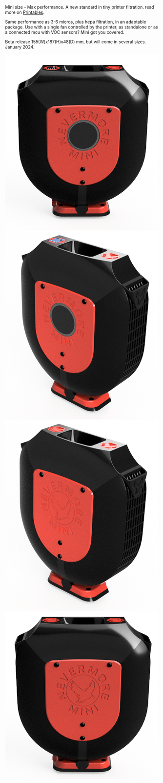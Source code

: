 Mini size - Max performance. A new standard in tiny printer filtration. read more on [Printables](https://www.printables.com/model/757663-nevermore-mini-3d-printer-hepa-and-carbon-air-filt). 

Same performance as 3-6 micros, plus hepa filtration, in an adaptable package. Use with a single fan controlled by the printer, as standalone or as a connected mcu with VOC sensors? Mini got you covered. 

Beta release 155(W)x187(H)x48(D) mm, but will come in several sizes. January 2024.

![Nevermore_Mini](./Nevermore_Mini_Electronics_Beta2.png)
![Nevermore_Mini](./Nevermore_Mini_Electronics_Beta.png)
![Nevermore_Mini](./Nevermore_Mini_Beta2.png)
![Nevermore_Mini](./Nevermore_Mini_Beta.png)

